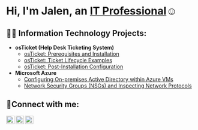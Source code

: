 <h1>Hi, I'm Jalen, an <a href="https://linkedin.com/in/Jalen">IT Professional</a>☺</h1>

<h2>👨‍💻 Information Technology Projects:</h2>

- <b>osTicket (Help Desk Ticketing System)</b>
  - [osTicket: Prerequisites and Installation](https://github.com/jalenallen21/osticket-prereqs)
  - [osTicket: Ticket Lifecycle Examples](https://github.com/jalenallen21/ticket-lifecycle)
  - [osTicket: Post-Installation Configuration](https://github.com/jalenallen21/post-install-config)
- <b>Microsoft Azure</b>
  - [Configuring On-premises Active Directory within Azure VMs](https://github.com/jalenallen21/configure-ad)
  - [Network Security Groups (NSGs) and Inspecting Network Protocols](https://github.com/jalenallen21/azure-network-protocols)

<h2>🤳Connect with me:</h2>

[<img align="left" alt="Jalen | Twitter" width="22px" src="https://cdn.jsdelivr.net/npm/simple-icons@v3/icons/twitter.svg" />][twitter]
[<img align="left" alt="Jalen | LinkedIn" width="22px" src="https://cdn.jsdelivr.net/npm/simple-icons@v3/icons/linkedin.svg" />][linkedin]
[<img align="left" alt="Jalen | Instagram" width="22px" src="https://cdn.jsdelivr.net/npm/simple-icons@v3/icons/instagram.svg" />][instagram]

[twitter]: https://twitter.com/Jalen
[instagram]: https://www.instagram.com/Jalen
[linkedin]: https://linkedin.com/in/Jalen
